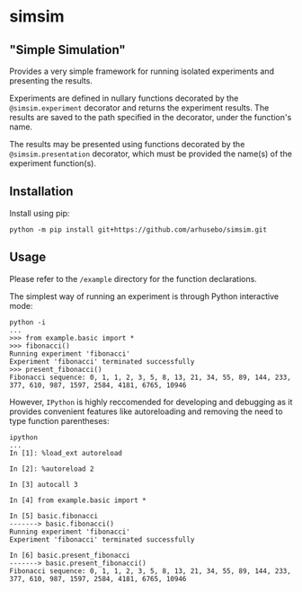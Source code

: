# simsim
## "Simple Simulation"

Provides a very simple framework for running isolated experiments and presenting the results.

Experiments are defined in nullary functions decorated by the `@simsim.experiment` decorator and returns the experiment results. The results are saved to the path specified in the decorator, under the function's name.

The results may be presented using functions decorated by the `@simsim.presentation` decorator, which must be provided the name(s) of the experiment function(s).

## Installation
Install using pip:
```
python -m pip install git+https://github.com/arhusebo/simsim.git
```

## Usage
Please refer to the `/example` directory for the function declarations.

The simplest way of running an experiment is through Python interactive mode:
```
python -i
...
>>> from example.basic import *
>>> fibonacci()
Running experiment 'fibonacci'
Experiment 'fibonacci' terminated successfully
>>> present_fibonacci()
Fibonacci sequence: 0, 1, 1, 2, 3, 5, 8, 13, 21, 34, 55, 89, 144, 233, 377, 610, 987, 1597, 2584, 4181, 6765, 10946
```

However, `IPython` is highly reccomended for developing and debugging as it provides convenient features like autoreloading and removing the need to type function parentheses:
```
ipython
...
In [1]: %load_ext autoreload

In [2]: %autoreload 2

In [3] autocall 3

In [4] from example.basic import *

In [5] basic.fibonacci
-------> basic.fibonacci()
Running experiment 'fibonacci'
Experiment 'fibonacci' terminated successfully

In [6] basic.present_fibonacci
-------> basic.present_fibonacci()
Fibonacci sequence: 0, 1, 1, 2, 3, 5, 8, 13, 21, 34, 55, 89, 144, 233, 377, 610, 987, 1597, 2584, 4181, 6765, 10946